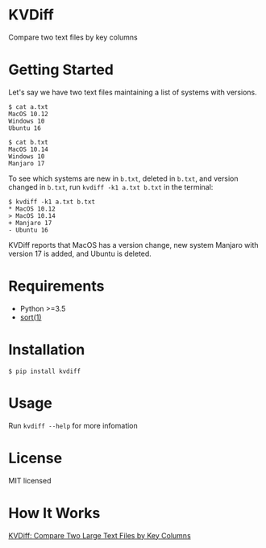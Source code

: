 # KVDiff

Compare two text files by key columns

# Getting Started

Let's say we have two text files maintaining a list of systems with versions.

```
$ cat a.txt
MacOS 10.12
Windows 10
Ubuntu 16
```

```
$ cat b.txt
MacOS 10.14
Windows 10
Manjaro 17
```

To see which systems are new in `b.txt`, deleted in `b.txt`, and version changed in `b.txt`, run `kvdiff -k1 a.txt b.txt` in the terminal:

```
$ kvdiff -k1 a.txt b.txt
* MacOS 10.12
> MacOS 10.14
+ Manjaro 17
- Ubuntu 16
```

KVDiff reports that MacOS has a version change, new system Manjaro with version 17 is added, and Ubuntu is deleted.

# Requirements

+ Python >=3.5
+ [sort(1)](http://man7.org/linux/man-pages/man1/sort.1.html)

# Installation

	$ pip install kvdiff

# Usage

Run `kvdiff --help` for more infomation

# License

MIT licensed

# How It Works

[KVDiff: Compare Two Large Text Files by Key Columns](http://yuxuandong.com/posts/kvdiff.html)
